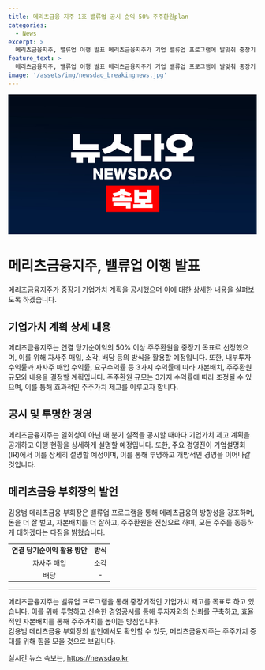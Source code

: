 ```yaml
---
title: 메리츠금융 지주 1호 밸류업 공시 순익 50% 주주환원plan
categories:
  - News
excerpt: >
  메리츠금융지주, 밸류업 이행 발표 메리츠금융지주가 기업 밸류업 프로그램에 발맞춰 중장기 기업가치 계획을 공시했다. 이에 따르면 연결 당기순이익의 50% 이상을 주주환원할 예정이며, 내부투자 수익률과 자사주 매입 수익률 등 3가지 수익률에 따라 자본배치와 주주환원 규모를 결정할 계획이다. 또한, 매분기 실적을 공시할 때마다 밸류업 이행현황을 상세히 설명할 예정이며, 이에 대해 경영진이 기업설명회(IR)에서 설명할 예정이다.
feature_text: >
  메리츠금융지주, 밸류업 이행 발표 메리츠금융지주가 기업 밸류업 프로그램에 발맞춰 중장기 기업가치 계획을 공시했다. 이에 따르면 연결 당기순이익의 50% 이상을 주주환원할 예정이며, 내부투자 수익률과 자사주 매입 수익률 등 3가지 수익률에 따라 자본배치와 주주환원 규모를 결정할 계획이다. 또한, 매분기 실적을 공시할 때마다 밸류업 이행현황을 상세히 설명할 예정이며, 이에 대해 경영진이 기업설명회(IR)에서 설명할 예정이다.
image: '/assets/img/newsdao_breakingnews.jpg'
---
```


<p><img src="/assets/img/newsdao_breakingnews.jpg" alt="bookingtag 속보" /></p>

<h1>메리츠금융지주, 밸류업 이행 발표</h1>

<p data-ke-size="size16">메리츠금융지주가 중장기 기업가치 계획을 공시했으며 이에 대한 상세한 내용을 살펴보도록 하겠습니다.</p>

<h2 data-ke-size="size26">기업가치 계획 상세 내용</h2>

<p data-ke-size="size16">메리츠금융지주는 연결 당기순이익의 50% 이상 주주환원을 중장기 목표로 선정했으며, 이를 위해 자사주 매입, 소각, 배당 등의 방식을 활용할 예정입니다. 또한, 내부투자 수익률과 자사주 매입 수익률, 요구수익률 등 3가지 수익률에 따라 자본배치, 주주환원 규모와 내용을 결정할 계획입니다. 주주환원 규모는 3가지 수익률에 따라 조정될 수 있으며, 이를 통해 효과적인 주주가치 제고를 이루고자 합니다.</p>

<h2 data-ke-size="size26">공시 및 투명한 경영</h2>

<p data-ke-size="size16">메리츠금융지주는 일회성이 아닌 매 분기 실적을 공시할 때마다 기업가치 제고 계획을 공개하고 이행 현황을 상세하게 설명할 예정입니다. 또한, 주요 경영진이 기업설명회(IR)에서 이를 상세히 설명할 예정이며, 이를 통해 투명하고 개방적인 경영을 이어나갈 것입니다.</p>

<h2 data-ke-size="size26">메리츠금융 부회장의 발언</h2>

<p data-ke-size="size16">김용범 메리츠금융 부회장은 밸류업 프로그램을 통해 메리츠금융의 방향성을 강조하며, 돈을 더 잘 벌고, 자본배치를 더 잘하고, 주주환원을 진심으로 하며, 모든 주주를 동등하게 대하겠다는 다짐을 밝혔습니다.</p>

<table>
    <tr>
        <td style="text-align: center; height: 17px;"><b>연결 당기순이익 활용 방안</b></td>
        <td style="text-align: center; height: 17px;"><b>방식</b></td>
    </tr>
    <tr>
        <td style="text-align: center; height: 17px;">자사주 매입</td>
        <td style="text-align: center; height: 17px;">소각</td>
    </tr>
    <tr>
        <td style="text-align: center; height: 17px;">배당</td>
        <td style="text-align: center; height: 17px;">-</td>
    </tr>
</table>

<hr>

<p>메리츠금융지주는 밸류업 프로그램을 통해 중장기적인 기업가치 제고를 목표로 하고 있습니다. 이를 위해 투명하고 신속한 경영공시를 통해 투자자와의 신뢰를 구축하고, 효율적인 자본배치를 통해 주주가치를 높이는 방침입니다.<br>
김용범 메리츠금융 부회장의 발언에서도 확인할 수 있듯, 메리츠금융지주는 주주가치 증대를 위해 힘을 모을 것으로 보입니다.</p>
실시간 뉴스 속보는, <a href="https://newsdao.kr" rel="dofollow">https://newsdao.kr</a>


